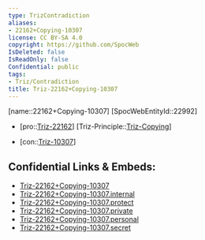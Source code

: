 ```yaml
---
type: TrizContradiction
aliases:
- 22162+Copying-10307
license: CC BY-SA 4.0
copyright: https://github.com/SpocWeb
IsDeleted: false
IsReadOnly: false
Confidential: public
tags: 
- Triz/Contradiction
title: Triz-22162+Copying-10307
---
```

[name::22162+Copying-10307]
[SpocWebEntityId::22992]
+ [pro::[Triz-22162](Triz-22162)]
[Triz-Principle::[Triz-Copying](tech/Triz/Principle/Triz-Copying.md)]
- [con::[Triz-10307](Triz-10307)]



## Confidential Links & Embeds: 
- [Triz-22162+Copying-10307](../../../../_public/tech/Triz/Contradict/Triz-22162+Copying-10307.md) 
- [Triz-22162+Copying-10307.internal](../../../../_internal/tech/Triz/Contradict/Triz-22162+Copying-10307.internal.md) 
- [Triz-22162+Copying-10307.protect](../../../../_protect/tech/Triz/Contradict/Triz-22162+Copying-10307.protect.md) 
- [Triz-22162+Copying-10307.private](../../../../_private/tech/Triz/Contradict/Triz-22162+Copying-10307.private.md) 
- [Triz-22162+Copying-10307.personal](../../../../_personal/tech/Triz/Contradict/Triz-22162+Copying-10307.personal.md) 
- [Triz-22162+Copying-10307.secret](../../../../_secret/tech/Triz/Contradict/Triz-22162+Copying-10307.secret.md) 
